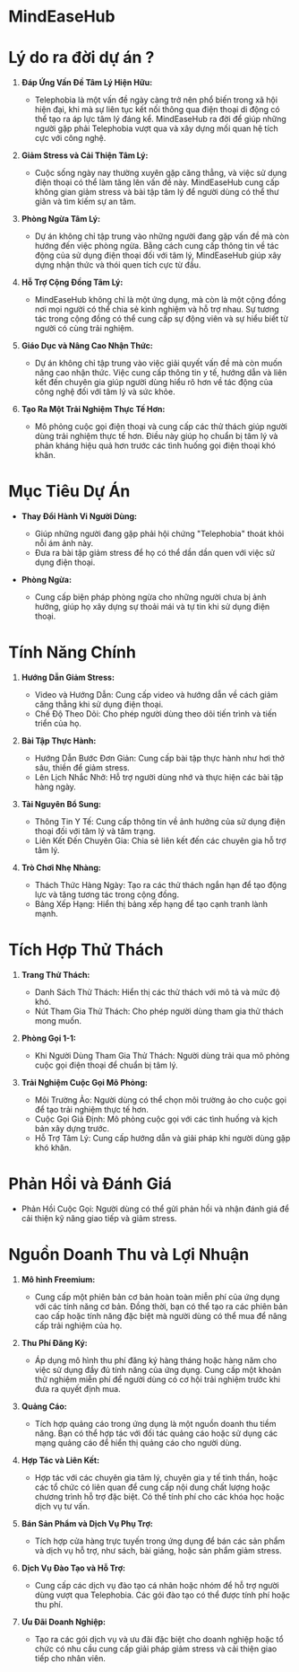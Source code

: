 # MindEaseHub

# Lý do ra đời dự án ?
1. **Đáp Ứng Vấn Đề Tâm Lý Hiện Hữu:**
   - Telephobia là một vấn đề ngày càng trở nên phổ biến trong xã hội hiện đại, khi mà sự liên tục kết nối thông qua điện thoại di động có thể tạo ra áp lực tâm lý đáng kể. MindEaseHub ra đời để giúp những người gặp phải Telephobia vượt qua và xây dựng mối quan hệ tích cực với công nghệ.
     
2. **Giảm Stress và Cải Thiện Tâm Lý:**
   - Cuộc sống ngày nay thường xuyên gặp căng thẳng, và việc sử dụng điện thoại có thể làm tăng lên vấn đề này. MindEaseHub cung cấp không gian giảm stress và bài tập tâm lý để người dùng có thể thư giãn và tìm kiếm sự an tâm.

3. **Phòng Ngừa Tâm Lý:**
   - Dự án không chỉ tập trung vào những người đang gặp vấn đề mà còn hướng đến việc phòng ngừa. Bằng cách cung cấp thông tin về tác động của sử dụng điện thoại đối với tâm lý, MindEaseHub giúp xây dựng nhận thức và thói quen tích cực từ đầu.

4. **Hỗ Trợ Cộng Đồng Tâm Lý:**
   - MindEaseHub không chỉ là một ứng dụng, mà còn là một cộng đồng nơi mọi người có thể chia sẻ kinh nghiệm và hỗ trợ nhau. Sự tương tác trong cộng đồng có thể cung cấp sự động viên và sự hiểu biết từ người có cùng trải nghiệm.
  
5. **Giáo Dục và Nâng Cao Nhận Thức:**
   - Dự án không chỉ tập trung vào việc giải quyết vấn đề mà còn muốn nâng cao nhận thức. Việc cung cấp thông tin y tế, hướng dẫn và liên kết đến chuyên gia giúp người dùng hiểu rõ hơn về tác động của công nghệ đối với tâm lý và sức khỏe.
  
6. **Tạo Ra Một Trải Nghiệm Thực Tế Hơn:**
   - Mô phỏng cuộc gọi điện thoại và cung cấp các thử thách giúp người dùng trải nghiệm thực tế hơn. Điều này giúp họ chuẩn bị tâm lý và phản kháng hiệu quả hơn trước các tình huống gọi điện thoại khó khăn.
  
###

# Mục Tiêu Dự Án
- **Thay Đổi Hành Vi Người Dùng:**
  - Giúp những người đang gặp phải hội chứng "Telephobia" thoát khỏi nỗi ám ảnh này.
  - Đưa ra bài tập giảm stress để họ có thể dần dần quen với việc sử dụng điện thoại.

- **Phòng Ngừa:**
  - Cung cấp biện pháp phòng ngừa cho những người chưa bị ảnh hưởng, giúp họ xây dựng sự thoải mái và tự tin khi sử dụng điện thoại.

###

# Tính Năng Chính

1. **Hướng Dẫn Giảm Stress:**
   - Video và Hướng Dẫn: Cung cấp video và hướng dẫn về cách giảm căng thẳng khi sử dụng điện thoại.
   - Chế Độ Theo Dõi: Cho phép người dùng theo dõi tiến trình và tiến triển của họ.

2. **Bài Tập Thực Hành:**
   - Hướng Dẫn Bước Đơn Giản: Cung cấp bài tập thực hành như hơi thở sâu, thiền để giảm stress.
   - Lên Lịch Nhắc Nhở: Hỗ trợ người dùng nhớ và thực hiện các bài tập hàng ngày.

3. **Tài Nguyên Bổ Sung:**
   - Thông Tin Y Tế: Cung cấp thông tin về ảnh hưởng của sử dụng điện thoại đối với tâm lý và tâm trạng.
   - Liên Kết Đến Chuyên Gia: Chia sẻ liên kết đến các chuyên gia hỗ trợ tâm lý.

4. **Trò Chơi Nhẹ Nhàng:**
   - Thách Thức Hàng Ngày: Tạo ra các thử thách ngắn hạn để tạo động lực và tăng tương tác trong cộng đồng.
   - Bảng Xếp Hạng: Hiển thị bảng xếp hạng để tạo cạnh tranh lành mạnh.

# Tích Hợp Thử Thách

1. **Trang Thử Thách:**
   - Danh Sách Thử Thách: Hiển thị các thử thách với mô tả và mức độ khó.
   - Nút Tham Gia Thử Thách: Cho phép người dùng tham gia thử thách mong muốn.

2. **Phòng Gọi 1-1:**
   - Khi Người Dùng Tham Gia Thử Thách: Người dùng trải qua mô phỏng cuộc gọi điện thoại để chuẩn bị tâm lý.

3. **Trải Nghiệm Cuộc Gọi Mô Phỏng:**
   - Môi Trường Ảo: Người dùng có thể chọn môi trường ảo cho cuộc gọi để tạo trải nghiệm thực tế hơn.
   - Cuộc Gọi Giả Định: Mô phỏng cuộc gọi với các tình huống và kịch bản xây dựng trước.
   - Hỗ Trợ Tâm Lý: Cung cấp hướng dẫn và giải pháp khi người dùng gặp khó khăn.

# Phản Hồi và Đánh Giá
   - Phản Hồi Cuộc Gọi: Người dùng có thể gửi phản hồi và nhận đánh giá để cải thiện kỹ năng giao tiếp và giảm stress.

###

# Nguồn Doanh Thu và Lợi Nhuận
1. **Mô hình Freemium:**
   - Cung cấp một phiên bản cơ bản hoàn toàn miễn phí của ứng dụng với các tính năng cơ bản. Đồng thời, bạn có thể tạo ra các phiên bản cao cấp hoặc tính năng đặc biệt mà người dùng có thể mua để nâng cấp trải nghiệm của họ.
     
2. **Thu Phí Đăng Ký:**
   - Áp dụng mô hình thu phí đăng ký hàng tháng hoặc hàng năm cho việc sử dụng đầy đủ tính năng của ứng dụng. Cung cấp một khoản thử nghiệm miễn phí để người dùng có cơ hội trải nghiệm trước khi đưa ra quyết định mua.
     
3. **Quảng Cáo:**
   - Tích hợp quảng cáo trong ứng dụng là một nguồn doanh thu tiềm năng. Bạn có thể hợp tác với đối tác quảng cáo hoặc sử dụng các mạng quảng cáo để hiển thị quảng cáo cho người dùng.
     
4. **Hợp Tác và Liên Kết:**
   - Hợp tác với các chuyên gia tâm lý, chuyên gia y tế tinh thần, hoặc các tổ chức có liên quan để cung cấp nội dung chất lượng hoặc chương trình hỗ trợ đặc biệt. Có thể tính phí cho các khóa học hoặc dịch vụ tư vấn.
     
5. **Bán Sản Phẩm và Dịch Vụ Phụ Trợ:**
   - Tích hợp cửa hàng trực tuyến trong ứng dụng để bán các sản phẩm và dịch vụ hỗ trợ, như sách, bài giảng, hoặc sản phẩm giảm stress.

6. **Dịch Vụ Đào Tạo và Hỗ Trợ:**
   - Cung cấp các dịch vụ đào tạo cá nhân hoặc nhóm để hỗ trợ người dùng vượt qua Telephobia. Các gói đào tạo có thể được tính phí hoặc thu phí.
  
7. **Ưu Đãi Doanh Nghiệp:**
   - Tạo ra các gói dịch vụ và ưu đãi đặc biệt cho doanh nghiệp hoặc tổ chức có nhu cầu cung cấp giải pháp giảm stress và cải thiện giao tiếp cho nhân viên.
